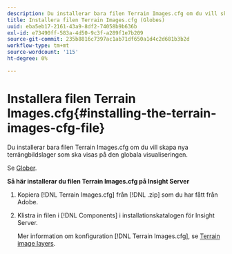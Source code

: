 ```yaml
---
description: Du installerar bara filen Terrain Images.cfg om du vill skapa nya terrängbildslager som ska visas på den globala visualiseringen.
title: Installera filen Terrain Images.cfg (Globes)
uuid: eba5eb17-2161-43a9-8df2-74058b9b636b
exl-id: e73490ff-583a-4d50-9c3f-a289f1e7b209
source-git-commit: 235b8816c7397ac1ab71df650a1d4c2d681b3b2d
workflow-type: tm+mt
source-wordcount: '115'
ht-degree: 0%

---
```


# Installera filen Terrain Images.cfg{#installing-the-terrain-images-cfg-file}

Du installerar bara filen Terrain Images.cfg om du vill skapa nya terrängbildslager som ska visas på den globala visualiseringen.

Se [Glober](https://experienceleague.adobe.com/docs/data-workbench/using/client/analysis-visualizations/globes/c-globes.html).

**Så här installerar du filen Terrain Images.cfg på Insight Server**

1. Kopiera [!DNL Terrain Images.cfg] från [!DNL .zip] som du har fått från Adobe.
1. Klistra in filen i [!DNL Components] i installationskatalogen för Insight Server.

   Mer information om konfiguration [!DNL Terrain Images.cfg], se [Terrain image layers](https://experienceleague.adobe.com/docs/data-workbench/using/geography/imagery-layers/terrain-image-layers/c-trn-img-lyrs.html).

